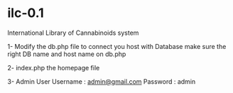 # ilc-0.1
International Library of Cannabinoids system


1-
Modify the db.php file to connect you host with Database
make sure the right DB name and host name on db.php

2-
index.php the homepage file


3-
Admin User
Username :
admin@gmail.com
Password :
admin




